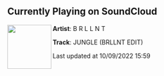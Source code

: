 ## Currently Playing on SoundCloud

[<img align="left" width="100" src="https://i1.sndcdn.com/artworks-pXt0F0VWl49BkPr9-nhdFSQ-t500x500.jpg">](https://soundcloud.com/brill2ant/jungle-brllnt-edit)

**Artist**: B R L L N T 

**Track**: JUNGLE (BRLLNT EDIT)

Last updated at 10/09/2022 15:59

